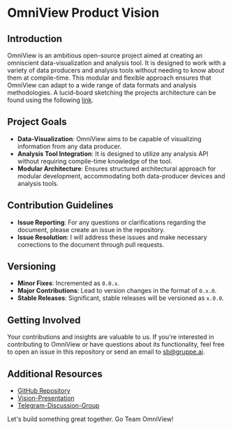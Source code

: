# OmniView Product Vision

## Introduction
OmniView is an ambitious open-source project aimed at creating an omniscient data-visualization and analysis tool. It is designed to work with a variety of data producers and analysis tools without needing to know about them at compile-time. This modular and flexible approach ensures that OmniView can adapt to a wide range of data formats and analysis methodologies.
A lucid-board sketching the projects architecture can be found using the following [link](https://lucid.app/lucidspark/f2b616fc-c8ab-4c97-bcba-d4285714820d/edit?invitationId=inv_2b7dfaea-3482-4fc2-a369-3738fb0a8a39).

## Project Goals
- **Data-Visualization**: OmniView aims to be capable of visualizing information from any data producer.
- **Analysis Tool Integration**: It is designed to utilize any analysis API without requiring compile-time knowledge of the tool.
- **Modular Architecture**: Ensures structured architectural approach for modular development, accommodating both data-producer devices and analysis tools.

## Contribution Guidelines
- **Issue Reporting**: For any questions or clarifications regarding the document, please create an issue in the repository.
- **Issue Resolution**: I will address these issues and make necessary corrections to the document through pull requests.

## Versioning
- **Minor Fixes**: Incremented as `0.0.x`.
- **Major Contributions**: Lead to version changes in the format of `0.x.0`.
- **Stable Releases**: Significant, stable releases will be versioned as `x.0.0`.

## Getting Involved
Your contributions and insights are valuable to us. If you're interested in contributing to OmniView or have questions about its functionality, feel free to open an issue in this repository or send an email to [sb@gruppe.ai](mailto:sb@gruppe.ai).

## Additional Resources
- [GitHub Repository](https://github.com/skunkforce/OmniView-Product-Vision)
- [Vision-Presentation](https://docs.google.com/presentation/d/14wAobiBcnwfYSzQzcwMZHPfLx6Wl1ev3BcxdJiDPEAE/edit?usp=sharing)
- [Telegram-Discussion-Group](https://t.me/+YqS3jhCXzIxlMDI6)

Let's build something great together. Go Team OmniView!
